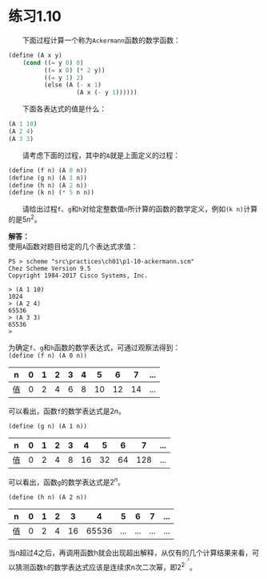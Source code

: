 # 练习1.10
&emsp;&emsp;下面过程计算一个称为`Ackermann`函数的数学函数：  
```lisp
(define (A x y)
    (cond ((= y 0) 0)
          ((= x 0) (* 2 y))
          ((= y 1) 2)
          (else (A (- x 1)
                   (A x (- y 1))))))
```
&emsp;&emsp;下面各表达式的值是什么：  
```lisp
(A 1 10)
(A 2 4)
(A 3 3)
```  
&emsp;&emsp;请考虑下面的过程，其中的`A`就是上面定义的过程：
```lisp
(define (f n) (A 0 n))
(define (g n) (A 1 n))
(define (h n) (A 2 n))
(define (k n) (* 5 n n))
```
&emsp;&emsp;请给出过程`f`、`g`和`h`对给定整数值`n`所计算的函数的数学定义，例如`(k n)`计算的是$5n^2$。  

**解答：**  
使用`A`函数对题目给定的几个表达式求值：
```shell
PS > scheme "src\practices\ch01\p1-10-ackermann.scm"
Chez Scheme Version 9.5
Copyright 1984-2017 Cisco Systems, Inc.

> (A 1 10)
1024
> (A 2 4)
65536
> (A 3 3)
65536
>
```
为确定`f`、`g`和`h`函数的数学表达式，可通过观察法得到：  
`(define (f n) (A 0 n))`  

|n|0|1|2|3|4|5|6|7|...|
|---|---|---|---|---|---|---|---|---|---|
|值|0|2|4|6|8|10|12|14|...|

可以看出，函数`f`的数学表达式是$2n$。  

`(define (g n) (A 1 n))`  

|n|0|1|2|3|4|5|6|7|...|
|---|---|---|---|---|---|---|---|---|---|
|值|0|2|4|8|16|32|64|128|...|

可以看出，函数`g`的数学表达式是$2^n$。   

`(define (h n) (A 2 n))`

|n|0|1|2|3|4|5|6|7|...|
|---|---|---|---|---|---|---|---|---|---|
|值|0|2|4|16|65536|...|...|...|...|

当$n$超过4之后，再调用函数h就会出现超出解释，从仅有的几个计算结果来看，可以猜测函数`h`的数学表达式应该是连续求n次二次幂，即$2^{2^{.^{.^2}}}$。
